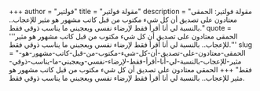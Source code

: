 +++
author = "فولتير"
title = "مقولة فولتير"
description = "مقولة فولتير: الحمقى معتادون على تصديق أن كل شيء مكتوب من قبل كاتب مشهور هو مثير للإعجاب.. بالنسبة لي أنا أقرأ فقط لإرضاء نفسي ويعجبني ما يناسب ذوقي فقط."
quote = '''الحمقى معتادون على تصديق أن كل شيء مكتوب من قبل كاتب مشهور هو مثير للإعجاب.. بالنسبة لي أنا أقرأ فقط لإرضاء نفسي ويعجبني ما يناسب ذوقي فقط.''' 
slug = "الحمقى-معتادون-على-تصديق-أن-كل-شيء-مكتوب-من-قبل-كاتب-مشهور-هو-مثير-للإعجاب-بالنسبة-لي-أنا-أقرأ-فقط-لإرضاء-نفسي-ويعجبني-ما-يناسب-ذوقي-فقط"
+++
الحمقى معتادون على تصديق أن كل شيء مكتوب من قبل كاتب مشهور هو مثير للإعجاب.. بالنسبة لي أنا أقرأ فقط لإرضاء نفسي ويعجبني ما يناسب ذوقي فقط.
